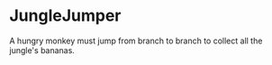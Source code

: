 # JungleJumper
A hungry monkey must jump from branch to branch to collect all the jungle's bananas.
